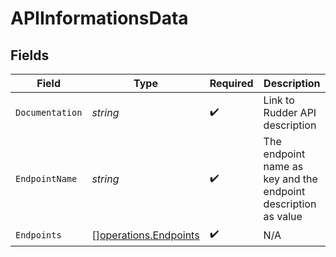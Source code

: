 # APIInformationsData


## Fields

| Field                                                          | Type                                                           | Required                                                       | Description                                                    |
| -------------------------------------------------------------- | -------------------------------------------------------------- | -------------------------------------------------------------- | -------------------------------------------------------------- |
| `Documentation`                                                | *string*                                                       | :heavy_check_mark:                                             | Link to Rudder API description                                 |
| `EndpointName`                                                 | *string*                                                       | :heavy_check_mark:                                             | The endpoint name as key and the endpoint description as value |
| `Endpoints`                                                    | [][operations.Endpoints](../../models/operations/endpoints.md) | :heavy_check_mark:                                             | N/A                                                            |